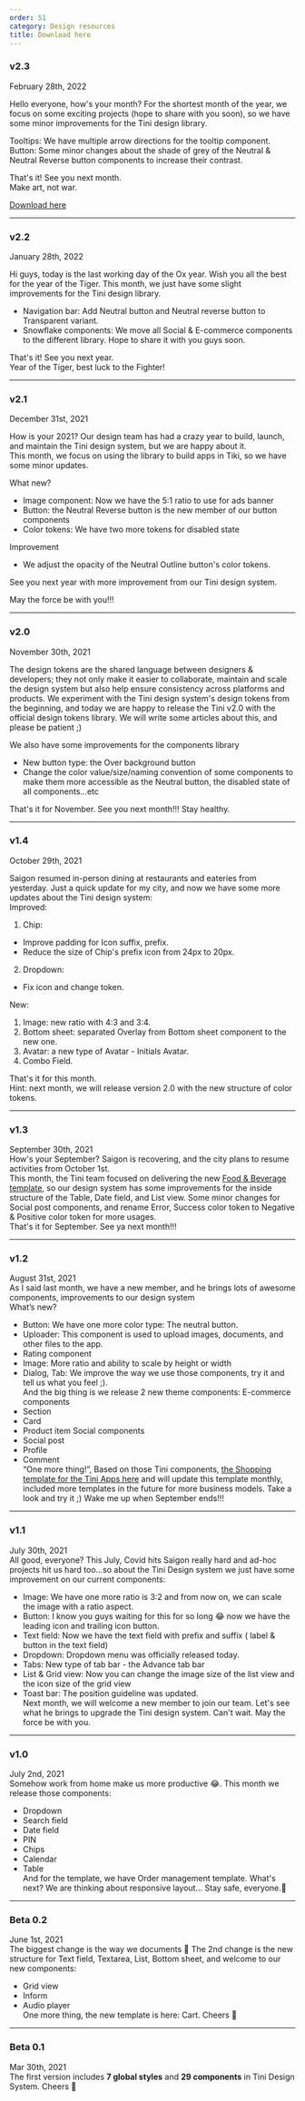 ```yaml
---
order: 51
category: Design resources
title: Download here
---
```

### v2.3
February 28th, 2022 <br />

Hello everyone, how's your month? For the shortest month of the year, we focus on some exciting projects (hope to share with you soon), so we have some minor improvements for the Tini design library. <br />

Tooltips: We have multiple arrow directions for the tooltip component. <br />
Button: Some minor changes about the shade of grey of the Neutral & Neutral Reverse button components to increase their contrast. <br />

That's it! See you next month. <br />
Make art, not war. <br />

[Download here](https://www.figma.com/community/file/958198956095698455/Tini-design-system)


---

### v2.2
January 28th, 2022 <br />

Hi guys, today is the last working day of the Ox year. Wish you all the best for the year of the Tiger. This month, we just have some slight improvements for the Tini design library. <br />
- Navigation bar: Add Neutral button and Neutral reverse button to Transparent variant. <br />
- Snowflake components: We move all Social & E-commerce components to the different library. Hope to share it with you guys soon. <br />

That's it! See you next year. <br />
Year of the Tiger, best luck to the Fighter! <br />



---

### v2.1
December 31st, 2021 <br />

How is your 2021? Our design team has had a crazy year to build, launch, and maintain the Tini design system, but we are happy about it. <br />
This month, we focus on using the library to build apps in Tiki, so we have some minor updates.<br />

What new?<br />
- Image component: Now we have the 5:1 ratio to use for ads banner
- Button: the Neutral Reverse button is the new member of our button components
- Color tokens: We have two more tokens for disabled state

Improvement <br />
- We adjust the opacity of the Neutral Outline button's color tokens.

See you next year with more improvement from our Tini design system. <br />

May the force be with you!!!<br />


---

### v2.0
November 30th, 2021 <br />

The design tokens are the shared language between designers & developers; they not only make it easier to collaborate, maintain and scale the design system but also help ensure consistency across platforms and products. We experiment with the Tini design system's design tokens from the beginning, and today we are happy to release the Tini v2.0 with the official design tokens library. We will write some articles about this, and please be patient ;) <br />

We also have some improvements for the components library <br />
- New button type: the Over background button
- Change the color value/size/naming convention of some components to make them more accessible as the Neutral button, the disabled state of all components...etc

That's it for November. See you next month!!! Stay healthy.<br />


---


### v1.4
October 29th, 2021 <br />

Saigon resumed in-person dining at restaurants and eateries from yesterday. Just a quick update for my city, and now we have some more updates about the Tini design system:<br />
Improved:<br />
1. Chip:<br />
- Improve padding for Icon suffix, prefix.
- Reduce the size of Chip's prefix icon from 24px to 20px.
2. Dropdown:
- Fix icon and change token.

New:<br />
1. Image: new ratio with 4:3 and 3:4.<br />
2. Bottom sheet: separated Overlay from Bottom sheet component to the new one.<br />
3. Avatar: a new type of Avatar - Initials Avatar.<br />
4. Combo Field.

That's it for this month.<br />
Hint: next month, we will release version 2.0 with the new structure of color tokens.


---


### v1.3
September 30th, 2021 <br />
How's your September? Saigon is recovering, and the city plans to resume activities from October 1st. <br />
This month, the Tini team focused on delivering the new [Food & Beverage template](https://www.figma.com/community/file/1025657656395537576/Tini---Food-%26-Beverage-Template), so our design system has some improvements for the inside structure of the Table, Date field, and List view. Some minor changes for Social post components, and rename Error, Success color token to Negative & Positive color token for more usages. <br />
That's it for September. See ya next month!!!


---


### v1.2
August 31st, 2021 <br />
As I said last month, we have a new member, and he brings lots of awesome components, improvements to our design system <br/>
What’s new?
- Button: We have one more color type: The neutral button.
- Uploader: This component is used to upload images, documents, and other files to the app.
- Rating component
- Image: More ratio and ability to scale by height or width
- Dialog, Tab: We improve the way we use those components, try it and tell us what you feel ;).<br />
And the big thing is we release 2 new theme components: 
E-commerce components
- Section
- Card
- Product item
Social components
- Social post
- Profile
- Comment<br />
“One more thing!”, Based on those Tini components, [the Shopping template for the Tini Apps here](https://www.figma.com/community/file/999527987953700182/Tini---Shopping-Template) and will update this template monthly, included more templates in the future for more business models. Take a look and try it ;)
Wake me up when September ends!!!


---


### v1.1

July 30th, 2021 <br />
All good, everyone? This July, Covid hits Saigon really hard and ad-hoc projects hit us hard too...so about the Tini Design system we just have some improvement on our current components:
- Image: We have one more ratio is 3:2 and from now on, we can scale the image with a ratio aspect.
- Button: I know you guys waiting for this for so long :joy: now we have the leading icon and trailing icon button.
- Text field: Now we have the text field with prefix and suffix ( label & button in the text field)
- Dropdown: Dropdown menu was officially released today.
- Tabs: New type of tab bar - the Advance tab bar 
- List & Grid view: Now you can change the image size of the list view and the icon size of the grid view
- Toast bar: The position guideline was updated.<br />
Next month, we will welcome a new member to join our team. Let's see what he brings to upgrade the Tini design system. Can't wait.
May the force be with you.


---


### v1.0

July 2nd, 2021 <br />
Somehow work from home make us more productive 😂. This month we release those components:
- Dropdown
- Search field
- Date field
- PIN
- Chips
- Calendar
- Table <br />
And for the template, we have Order management template. What's next? We are thinking about responsive layout...
Stay safe, everyone.🖖


---


### Beta 0.2

June 1st, 2021 <br />
The biggest change is the way we documents 🎉
The 2nd change is the new structure for Text field, Textarea, List, Bottom sheet, and welcome to our new components:
- Grid view
- Inform
- Audio player <br />
One more thing, the new template is here: Cart.
Cheers 🎉


---


### Beta 0.1

Mar 30th, 2021 <br />
The first version includes **7 global styles** and **29 components** in Tini Design System.
Cheers 🎉